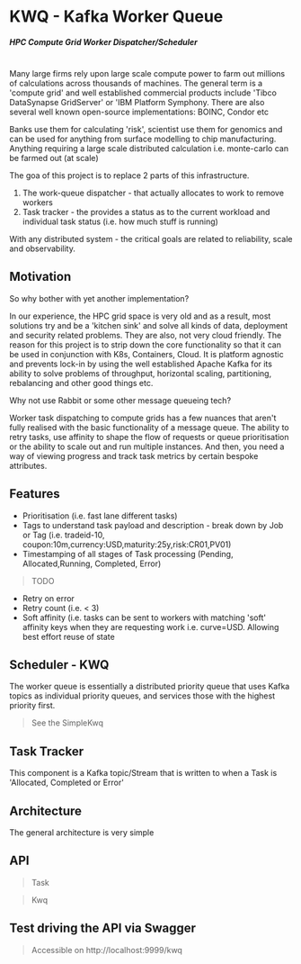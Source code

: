 # KWQ - Kafka Worker Queue

##### HPC Compute Grid Worker Dispatcher/Scheduler
#

Many large firms rely upon large scale compute power to farm out millions of calculations across thousands of machines. The general term is a 'compute grid' and well established commercial products include 'Tibco DataSynapse GridServer' or 'IBM Platform Symphony. There are also several well known open-source implementations: BOINC, Condor etc 

Banks use them for calculating 'risk', scientist use them for genomics and can be used for anything from surface modelling to chip manufacturing. Anything requiring a large scale distributed calculation i.e. monte-carlo can be farmed out (at scale)

The goa of this project is to replace 2 parts of this infrastructure. 
1. The work-queue dispatcher - that actually allocates to work to remove workers
2. Task tracker - the provides a status as to the current workload and individual task status (i.e. how much stuff is running)

With any distributed system - the critical goals are related to reliability, scale and observability.

## Motivation

So why bother with yet another implementation? 

In our experience, the HPC grid space is very old and as a result, most solutions try and be a 'kitchen sink' and solve all kinds of data, deployment and security related problems. They are also, not very cloud friendly. The reason for this project is to strip down the core functionality so that it can be used in conjunction with K8s, Containers, Cloud. It is platform agnostic and prevents lock-in by using the well established Apache Kafka for its ability to solve problems of throughput, horizontal scaling, partitioning, rebalancing and other good things etc.

Why not use Rabbit or some other message queueing tech?

Worker task dispatching to compute grids has a few nuances that aren't fully realised with the basic functionality of a message queue. The ability to retry tasks, use affinity to shape the flow of requests or queue prioritisation or the ability to scale out and run multiple instances. And then, you need a way of viewing progress and track task metrics by certain bespoke attributes.

## Features

- Prioritisation (i.e. fast lane different tasks)
- Tags to understand task payload and description - break down by Job or Tag (i.e. tradeid-10, coupon:10m,currency:USD,maturity:25y,risk:CR01,PV01)
- Timestamping of all stages of Task processing (Pending, Allocated,Running, Completed, Error)
>TODO
- Retry on error
- Retry count (i.e. < 3)
- Soft affinity (i.e. tasks can be sent to workers with matching 'soft' affinity keys when they are requesting work i.e. curve=USD. Allowing best effort reuse of state

## Scheduler - KWQ

The worker queue is essentially a distributed priority queue that uses Kafka topics as individual priority queues, and services those with the highest priority first. 
> See the SimpleKwq

## Task Tracker
This component is a Kafka topic/Stream that is written to when a Task is 'Allocated, Completed or Error'

## Architecture
The general architecture is very simple

 
 
 ## API

> Task

> Kwq


## Test driving the API via Swagger

> Accessible on http://localhost:9999/kwq

